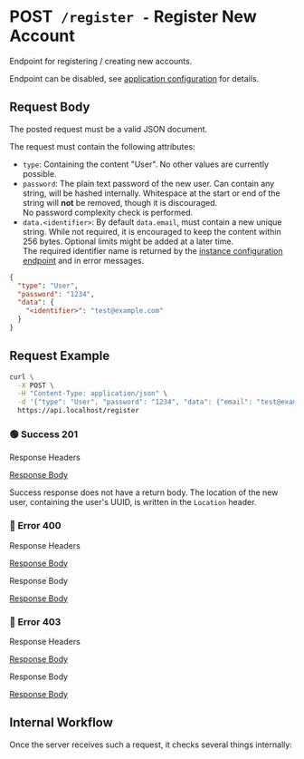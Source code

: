 # <span class="method-post">POST</span>` /register -` Register New Account

<!-- panels:start -->
<!-- div:left-panel -->

Endpoint for registering / creating new accounts.

Endpoint can be disabled, see
[application configuration](/getting-started/configuration?id=application-configuration) for details.

## Request Body

The posted request must be a valid JSON document.

The request must contain the following attributes:

- `type`: Containing the content "User". No other values are currently possible.
- `password`: The plain text password of the new user. Can contain any string, will be hashed internally. Whitespace at
  the start or end of the string will **not** be removed, though it is discouraged.  
  No password complexity check is performed.
- `data.<identifier>`: By default `data.email`, must contain a new unique string. While not required, it is encouraged
  to keep the content within 256 bytes. Optional limits might be added at a later time.  
  The required identifier name is returned by the
  [instance configuration endpoint](/api-endpoints/get-instance-configuration) and in error messages.

```json
{
  "type": "User",
  "password": "1234",
  "data": {
    "<identifier>": "test@example.com"
  }
}
```

## Request Example

```bash
curl \
  -X POST \
  -H "Content-Type: application/json" \
  -d '{"type": "User", "password": "1234", "data": {"email": "test@example.com"}}' \
  https://api.localhost/register
```

<!-- tabs:start -->

### **🟢 Success 201**

<div class="code-title">Response Headers</div>

[Response Body](./post-register/201-response-header.txt ':include :type=code')

Success response does not have a return body. The location of the new user, containing the user's UUID, is written in
the `Location` header.

### **🔴 Error 400**

<div class="code-title">Response Headers</div>

[Response Body](./post-register/400-response-header.txt ':include :type=code')

<div class="code-title">Response Body</div>

[Response Body](./post-register/400-response-body.json ':include :type=code problem+json')

### **🔴 Error 403**

<div class="code-title">Response Headers</div>

[Response Body](./post-register/403-response-header.txt ':include :type=code')

<div class="code-title">Response Body</div>

[Response Body](./post-register/403-response-body.json ':include :type=code problem+json')

<!-- tabs:end -->

<!-- div:right-panel -->

## Internal Workflow

Once the server receives such a request, it checks several things internally:

<div id="graph-container-1" class="graph-container" style="height:1000px"></div>

<!-- panels:end -->

<script>
G6.registerEdge('polyline-edge', {
  draw(cfg, group) {
    const { startPoint, endPoint } = cfg;
    const hgap = Math.abs(endPoint.x - startPoint.x);

    const path = [
      ['M', startPoint.x, startPoint.y],
      [
        'C',
        startPoint.x + hgap / 4,
        startPoint.y,
        endPoint.x - hgap / 2,
        endPoint.y,
        endPoint.x,
        endPoint.y,
      ],
    ];
    const shape = group.addShape('path', {
      attrs: {
        stroke: '#AAB7C4',
        path,
      },
      name: 'path-shape',
    });
    const midPoint = {
      x: (startPoint.x + endPoint.x) / 2,
      y: (startPoint.y + endPoint.y) / 2,
    };
    const label = group.addShape('text', {
      attrs: {
        text: cfg.label + '###########',
        x: midPoint.x,
        y: midPoint.y,
        textAlign: 'center',
        textBaseline: 'middle',
        fill: '#000',
        fontSize: 14,
      },
      name: 'label-shape',
    });
    return shape;
  },
});
renderWorkflow(document.getElementById('graph-container-1'), {
  nodes: [
    { id: 'init', ...workflowStart, label: 'server receives POST-request' },
    { id: 'checkEndpointEnabled', ...workflowDecision, label: 'is endpoint enabled?' },
    { id: 'checkPassword', ...workflowDecision, label: 'is password given?' },
    { id: 'checkType', ...workflowDecision, label: 'is type given?' },
    { id: 'checkTypeContent', ...workflowDecision, label: 'is type equal to "User"?' },
    { id: 'checkIdentifier', ...workflowDecision, label: "is identifier given?" },
    { id: 'checkIdentifierUnique', ...workflowDecision, label: 'is identifier unique?' },
    { id: 'createUser', ...workflowStep, label: "create user" },
    { id: 'error400', ...workflowEndError, label: "return 400" },
    { id: 'error403', ...workflowEndError, label: 'return 403' },
    { id: 'success201', ...workflowEndSuccess , label: "return 201"},
  ],
  edges: [
    { source: 'init', target: 'checkEndpointEnabled', label: '' },
    { source: 'checkEndpointEnabled', target: 'checkPassword', label: 'yes' },
    { source: 'checkEndpointEnabled', target: 'error403', label: 'no' },
    { source: 'checkPassword', target: 'checkType', label: 'yes' },
    { source: 'checkPassword', target: 'error400', label: 'no' },
    { source: 'checkType', target: 'checkTypeContent', label: 'yes' },
    { source: 'checkType', target: 'error400', label: 'no' },
    { source: 'checkTypeContent', target: 'checkIdentifier', label: 'yes' },
    { source: 'checkTypeContent', target: 'error400', label: 'no' },
    { source: 'checkIdentifier', target: 'checkIdentifierUnique', label: 'yes' },
    { source: 'checkIdentifier', target: 'error400', label: 'no' },
    { source: 'checkIdentifierUnique', target: 'createUser', label: 'yes' },
    { source: 'checkIdentifierUnique', target: 'error400', label: 'no' },
    { source: 'createUser', target: 'success201', label: '' },
  ],
}, 'TB');
</script>
